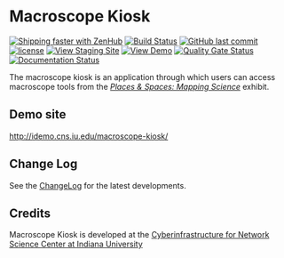 # Macroscope Kiosk

[![Shipping faster with ZenHub](https://raw.githubusercontent.com/ZenHubIO/support/master/zenhub-badge.png)](https://app.zenhub.com/workspace/o/cns-iu/macroscope-kiosk)
[![Build Status](https://travis-ci.com/cns-iu/macroscope-kiosk.svg?branch=develop)](https://travis-ci.com/cns-iu/macroscope-kiosk)
[![GitHub last commit](https://img.shields.io/github/last-commit/cns-iu/macroscope-kiosk/develop.svg)](https://github.com/cns-iu/macroscope-kiosk/commits/develop)
[![license](https://img.shields.io/github/license/mashape/apistatus.svg)](LICENSE)
[![View Staging Site](https://img.shields.io/badge/staging-online-brightgreen.svg)](http://idemo.cns.iu.edu/macroscope-kiosk--staging/)
[![View Demo](https://img.shields.io/badge/demo-online-brightgreen.svg)](http://idemo.cns.iu.edu/macroscope-kiosk/)
[![Quality Gate Status](https://sonarcloud.io/api/project_badges/measure?project=cns-iu_macroscope-kiosk&metric=alert_status)](https://sonarcloud.io/dashboard?id=cns-iu_macroscope-kiosk)
[![Documentation Status](https://cns-iu.github.io/macroscope-kiosk/images/coverage-badge-documentation.svg)](https://cns-iu.github.io/macroscope-kiosk/)

The macroscope kiosk is an application through which users can access macroscope tools from the *[Places & Spaces: Mapping Science](http://scimaps.org/)* exhibit.

## Demo site

<http://idemo.cns.iu.edu/macroscope-kiosk/>

## Change Log

See the [ChangeLog](CHANGELOG.md) for the latest developments.

## Credits

Macroscope Kiosk is developed at the [Cyberinfrastructure for Network Science Center at Indiana University](http://cns.iu.edu/)
